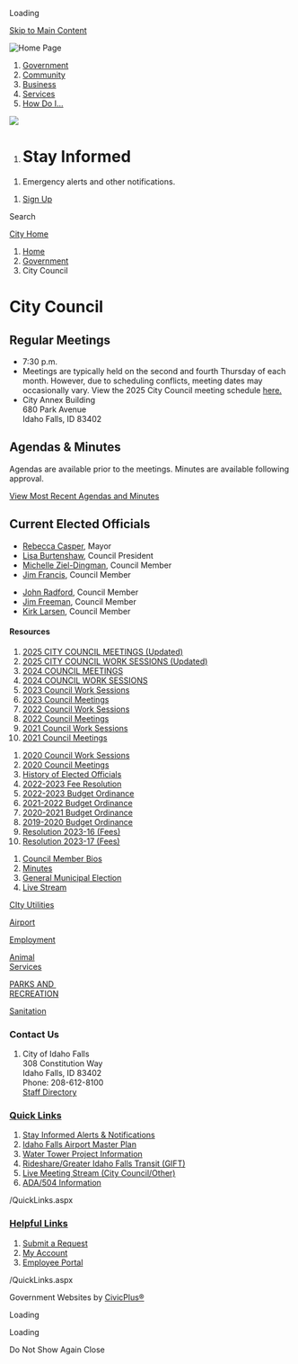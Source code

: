 Loading

[Skip to Main Content](https://www.idahofallsidaho.gov/398/City-Council/)

![Home Page](https://www.idahofallsidaho.gov/ImageRepository/Document?documentID=14220)

1. [Government](https://www.idahofallsidaho.gov/27/Government)
2. [Community](https://www.idahofallsidaho.gov/31/Community)
3. [Business](https://www.idahofallsidaho.gov/35/Business)
4. [Services](https://www.idahofallsidaho.gov/101/Services)
5. [How Do I...](https://www.idahofallsidaho.gov/9/How-Do-I)

<!--THE END-->

![](https://www.idahofallsidaho.gov/ImageRepository/Document?documentID=14217)

1. # Stay Informed

<!--THE END-->

1. Emergency alerts and other notifications.

<!--THE END-->

1. [Sign Up](https://www.idahofallsidaho.gov/1674/Alerts-and-Notifications)

Search

[City Home](https://www.idahofallsidaho.gov)

1. [Home](https://www.idahofallsidaho.gov)
2. [Government](https://www.idahofallsidaho.gov/27/Government)
3. City Council

# City Council

## Regular Meetings

- 7:30 p.m.
- Meetings are typically held on the second and fourth Thursday of each month. However, due to scheduling conflicts, meeting dates may occasionally vary. View the 2025 City Council meeting schedule [here.](https://www.idahofallsidaho.gov/DocumentCenter/View/18346/2025-CITY-COUNCIL-MEETINGS-Updated)
- City Annex Building  
  680 Park Avenue  
  Idaho Falls, ID 83402

## Agendas &amp; Minutes

Agendas are available prior to the meetings. Minutes are available following approval.

[View Most Recent Agendas and Minutes](https://www.idahofallsidaho.gov/AgendaCenter/City-Council-2)

## Current Elected Officials

- [Rebecca Casper](https://www.idahofallsidaho.gov/Directory.aspx?EID=122), Mayor
- [Lisa Burtenshaw](https://www.idahofallsidaho.gov/Directory.aspx?EID=292), Council President
- [Michelle Ziel-Dingman](https://id-idahofalls.civicplus.com/Directory.aspx?EID=119), Council Member
- [Jim Francis](https://www.idahofallsidaho.gov/directory.aspx?EID=258), Council Member

<!--THE END-->

- [John Radford](https://id-idahofalls.civicplus.com/Directory.aspx?EID=117), Council Member
- [Jim Freeman](https://www.idahofallsidaho.gov/Directory.aspx?EID=259), Council Member
- [Kirk Larsen](https://www.idahofallsidaho.gov/Directory.aspx?EID=315), Council Member

#### Resources

01. [2025 CITY COUNCIL MEETINGS (Updated)](https://www.idahofallsidaho.gov/DocumentCenter/View/18346/2025-CITY-COUNCIL-MEETINGS-Updated)
02. [2025 CITY COUNCIL WORK SESSIONS (Updated)](https://www.idahofallsidaho.gov/DocumentCenter/View/18347/2025-CITY-COUNCIL-WORK-SESSIONS-Updated)
03. [2024 COUNCIL MEETINGS](https://www.idahofallsidaho.gov/DocumentCenter/View/16637/2024-COUNCIL-MEETINGS)
04. [2024 COUNCIL WORK SESSIONS](https://www.idahofallsidaho.gov/DocumentCenter/View/16636/2024-COUNCIL-WORK-SESSIONS)
05. [2023 Council Work Sessions](https://www.idahofallsidaho.gov/DocumentCenter/View/15359/2023-Council-Work-Sessions)
06. [2023 Council Meetings](https://www.idahofallsidaho.gov/DocumentCenter/View/15360/2023-Council-Meetings)
07. [2022 Council Work Sessions](https://www.idahofallsidaho.gov/DocumentCenter/View/13636/2022-Council-Work-Sessions)
08. [2022 Council Meetings](https://www.idahofallsidaho.gov/DocumentCenter/View/13637/2022-Council-Meetings)
09. [2021 Council Work Sessions](https://www.idahofallsidaho.gov/DocumentCenter/View/12780/2021-Council-Work-Sessions)
10. [2021 Council Meetings](https://www.idahofallsidaho.gov/DocumentCenter/View/12781/2021-Council-Meetings)

<!--THE END-->

01. [2020 Council Work Sessions](https://www.idahofallsidaho.gov/DocumentCenter/View/10074/2020-Council-Work-Sessions)
02. [2020 Council Meetings](https://www.idahofallsidaho.gov/DocumentCenter/View/10075/2020-Council-Meetings)
03. [History of Elected Officials](https://www.idahofallsidaho.gov/DocumentCenter/View/7836/History-of-Elected-Officials)
04. [2022-2023 Fee Resolution](https://www.idahofallsidaho.gov/DocumentCenter/View/14923/2022-2023-Fee-Resolution-)
05. [2022-2023 Budget Ordinance](https://www.idahofallsidaho.gov/DocumentCenter/View/14925/2022-2023-Budget-Ordinance-)
06. [2021-2022 Budget Ordinance](https://www.idahofallsidaho.gov/DocumentCenter/View/13638/2021-2022-Budget-Ordinance)
07. [2020-2021 Budget Ordinance](https://www.idahofallsidaho.gov/DocumentCenter/View/12782/2020-2021-Budget-Ordinance)
08. [2019-2020 Budget Ordinance](https://www.idahofallsidaho.gov/DocumentCenter/View/10078/2019-2020-Budget-Ordinance-)
09. [Resolution 2023-16 (Fees)](https://www.idahofallsidaho.gov/DocumentCenter/View/16213/Resolution-2023-16-Fees)
10. [Resolution 2023-17 (Fees)](https://www.idahofallsidaho.gov/DocumentCenter/View/16417/Resolution-2023-17-Fees)

<!--THE END-->

1. [Council Member Bios](https://www.idahofallsidaho.gov/Directory.aspx?did=53)
2. [Minutes](https://www.idahofallsidaho.gov/AgendaCenter/City-Council-2)
3. [General Municipal Election](https://www.idahofallsidaho.gov/1185/General-Municipal-Election)
4. [Live Stream](https://www.idahofallsidaho.gov/429/Live-Stream)

[CIty Utilities](https://www.idahofallsidaho.gov/1737/Utilities)

[Airport](https://www.idahofallsidaho.gov/1743/Airport---2022)

[Employment](https://www.idahofallsidaho.gov/183/Employment-Center)

[Animal  
Services](https://www.idahofallsidaho.gov/1011/Animal-Services)

[PARKS AND   
RECREATION](https://www.idahofallsidaho.gov/1740/Parks-Recreation)

[Sanitation](https://www.idahofallsidaho.gov/1008/Sanitation)

### Contact Us

1. City of Idaho Falls  
   308 Constitution Way  
   Idaho Falls, ID 83402  
   Phone: 208-612-8100  
   [Staff Directory](https://www.idahofallsidaho.gov/directory.aspx)

### [Quick Links](https://www.idahofallsidaho.gov/QuickLinks.aspx?CID=17)

1. [Stay Informed Alerts &amp; Notifications](https://www.idahofallsidaho.gov/1674/Alerts-and-Notifications)
2. [Idaho Falls Airport Master Plan](https://ifairportmp.com)
3. [Water Tower Project Information](https://www.idahofallsidaho.gov/1378/Water-Tower)
4. [Rideshare/Greater Idaho Falls Transit (GIFT)](https://www.idahofallsidaho.gov/1744/GIFT-On-Demand-Rides)
5. [Live Meeting Stream (City Council/Other)](https://www.idahofallsidaho.gov/429/Live-Stream)
6. [ADA/504 Information](https://www.idahofallsidaho.gov/ada)

/QuickLinks.aspx

### [Helpful Links](https://www.idahofallsidaho.gov/QuickLinks.aspx?CID=15)

1. [Submit a Request](https://www.idahofallsidaho.gov/RequestTracker.aspx)
2. [My Account](https://www.idahofallsidaho.gov/MyAccount)
3. [Employee Portal](https://sso.idahofalls.gov)

/QuickLinks.aspx

Government Websites by [CivicPlus®](https://connect.civicplus.com/referral)

Loading

Loading

Do Not Show Again Close